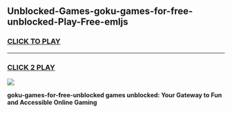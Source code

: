 
## Unblocked-Games-goku-games-for-free-unblocked-Play-Free-emljs
<h3>
<a href="https://premium76.site?title=goku-games-for-free-unblocked&ref=15A">CLICK TO PLAY</a></h3>
<hr>

<h3>
<a href="https://premium76.site?title=goku-games-for-free-unblocked&ref=15A">CLICK 2 PLAY</a>
  
</h3>

<a href="https://premium76.site?title=goku-games-for-free-unblocked&ref=15A"><img src="https://clearcache.store/games.png"></a>


**goku-games-for-free-unblocked games unblocked: Your Gateway to Fun and Accessible Online Gaming**
